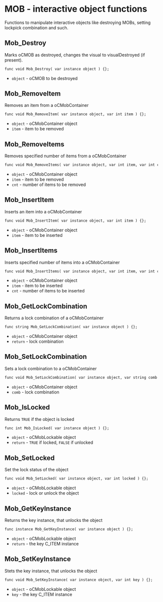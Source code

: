 # MOB - interactive object functions
Functions to manipulate interactive objects like destroying MOBs, setting lockpick combination and such.

## Mob_Destroy
Marks oCMOB as destroyed, changes the visual to visualDestroyed (if present).

```dae
func void Mob_Destroy( var instance object ) {};
```

- `object` - oCMOB to be destroyed

## Mob_RemoveItem
Removes an item from a oCMobContainer

```dae
func void Mob_RemoveItem( var instance object, var int item ) {};
```

- `object` - oCMobContainer object
- `item` - item to be removed

## Mob_RemoveItems
Removes specified number of items from a oCMobContainer

```dae
func void Mob_RemoveItems( var instance object, var int item, var int cnt ) {};
```

- `object` - oCMobContainer object
- `item` - item to be removed
- `cnt` - number of items to be removed

## Mob_InsertItem
Inserts an item into a oCMobContainer

```dae
func void Mob_InsertItem( var instance object, var int item ) {};
```

- `object` - oCMobContainer object
- `item` - item to be inserted

## Mob_InsertItems
Inserts specified number of items into a oCMobContainer

```dae
func void Mob_InsertItems( var instance object, var int item, var int cnt ) {};
```

- `object` - oCMobContainer object
- `item` - item to be inserted
- `cnt` - number of items to be inserted

## Mob_GetLockCombination
Returns a lock combination of a oCMobContainer

```dae
func string Mob_GetLockCombination( var instance object ) {};
```

- `object` - oCMobContainer object
- `return` - lock combination

## Mob_SetLockCombination
Sets a lock combination to a oCMobContainer

```dae
func void Mob_SetLockCombination( var instance object, var string comb ) {};
```

- `object` - oCMobContainer object
- `comb` - lock combination

## Mob_IsLocked
Returns `TRUE` if the object is locked

```dae
func int Mob_IsLocked( var instance object ) {};
```

- `object` - oCMobLockable object
- `return` - `TRUE` if locked, `FALSE` if unlocked

## Mob_SetLocked
Set the lock status of the object

```dae
func void Mob_SetLocked( var instance object, var int locked ) {};
```

- `object` - oCMobLockable object
- `locked` - lock or unlock the object

## Mob_GetKeyInstance
Returns the key instance, that unlocks the object

```dae
func instance Mob_GetKeyInstance( var instance object ) {};
```

- `object` - oCMobLockable object
- `return` - the key C_ITEM instance

## Mob_SetKeyInstance
Stets the key instance, that unlocks the object

```dae
func void Mob_SetKeyInstance( var instance object, var int key ) {};
```

- `object` - oCMobLockable object
- `key` - the key C_ITEM instance